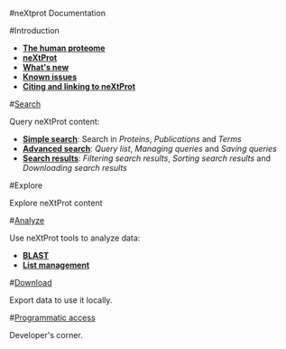 #neXtprot Documentation

#Introduction

-	**[The human proteome](/pages/human-proteome.md)**
-	**[neXtProt](/pages/about.md)**
-	**[What's new](/pages/what-is-new.md)**
-	**[Known issues](/pages/known-issues.md)**
-	**[Citing and linking to neXtProt](/pages/citing-nextprot.md)**

#[Search](/help/learn-all-searches.md)

Query neXtProt content:

-	**[Simple search](/help/learn-simple-search.md)**: Search in *Proteins*, *Publications* and *Terms*
-	**[Advanced search](/help/learn-advanced-search.md)**: *Query list*, *Managing queries* and *Saving queries*
-	**[Search results](/help/learn-search-results.md)**: *Filtering search results*, *Sorting search results* and *Downloading search results*

#Explore

Explore neXtProt content

#[Analyze](/help/learn-analyze.md)

Use neXtProt tools to analyze data:

-	**[BLAST](/help/learn-analyze.md)**
-	**[List management](/help/learn-protein-lists.md)**

#[Download](/help/learn-download.md)

Export data to use it locally.

#[Programmatic access](/help/learn-programmatic-access.md)

Developer's corner.
